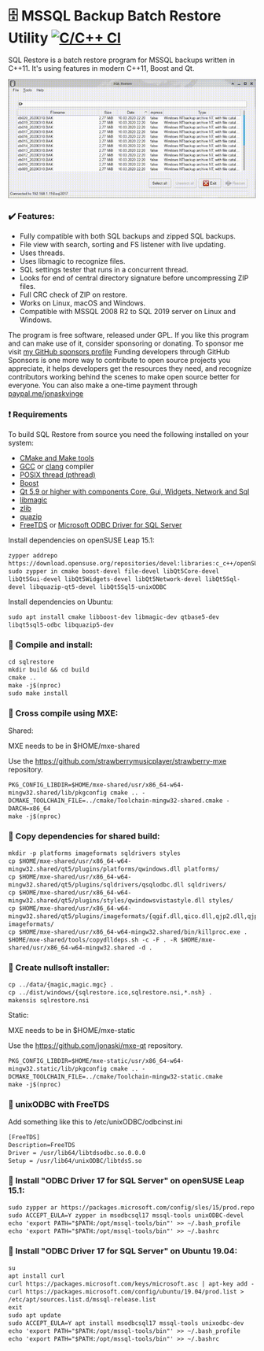 :file_cabinet: MSSQL Backup Batch Restore Utility [![C/C++ CI](https://github.com/jonaski/sqlrestore/workflows/C/C++%20CI/badge.svg)](https://github.com/jonaski/sqlrestore/actions)
========================

SQL Restore is a batch restore program for MSSQL backups written in C++11.
It's using features in modern C++11, Boost and Qt.

![Browse](https://raw.githubusercontent.com/jonaski/sqlrestore/master/data/pictures/sqlrestore.gif)

### :heavy_check_mark: Features:

* Fully compatible with both SQL backups and zipped SQL backups.
* File view with search, sorting and FS listener with live updating.
* Uses threads.
* Uses libmagic to recognize files.
* SQL settings tester that runs in a concurrent thread.
* Looks for end of central directory signature before uncompressing ZIP files.
* Full CRC check of ZIP on restore.
* Works on Linux, macOS and Windows.
* Compatible with MSSQL 2008 R2 to SQL 2019 server on Linux and Windows.

The program is free software, released under GPL. If you like this program and can make use of it, consider sponsoring or donating.
To sponsor me visit [my GitHub sponsors profile](https://github.com/sponsors/jonaski)
Funding developers through GitHub Sponsors is one more way to contribute to open source projects you appreciate, it helps developers get the resources they need, and recognize contributors working behind the scenes to make open source better for everyone.
You can also make a one-time payment through [paypal.me/jonaskvinge](https://paypal.me/jonaskvinge)

### :heavy_exclamation_mark: Requirements

To build SQL Restore from source you need the following installed on your system:

* [CMake and Make tools](https://cmake.org/)
* [GCC](https://gcc.gnu.org/) or [clang](https://clang.llvm.org/) compiler
* [POSIX thread (pthread)](http://www.yolinux.com/TUTORIALS/LinuxTutorialPosixThreads.html)
* [Boost](https://www.boost.org/)
* [Qt 5.9 or higher with components Core, Gui, Widgets, Network and Sql](https://www.qt.io/)
* [libmagic](http://darwinsys.com/file/)
* [zlib](https://www.zlib.net/)
* [quazip](https://github.com/stachenov/quazip)
* [FreeTDS](https://www.freetds.org/) or [Microsoft ODBC Driver for SQL Server](https://docs.microsoft.com/en-us/sql/connect/odbc/linux-mac/installing-the-microsoft-odbc-driver-for-sql-server)


Install dependencies on openSUSE Leap 15.1:

    zypper addrepo https://download.opensuse.org/repositories/devel:libraries:c_c++/openSUSE_Leap_15.1/devel:libraries:c_c++.repo
    sudo zypper in cmake boost-devel file-devel libQt5Core-devel libQt5Gui-devel libQt5Widgets-devel libQt5Network-devel libQt5Sql-devel libquazip-qt5-devel libQt5Sql5-unixODBC

Install dependencies on Ubuntu:

    sudo apt install cmake libboost-dev libmagic-dev qtbase5-dev libqt5sql5-odbc libquazip5-dev

### :wrench: Compile and install:

    cd sqlrestore
    mkdir build && cd build
    cmake ..
    make -j$(nproc)
    sudo make install

### :wrench: Cross compile using MXE:

Shared:

MXE needs to be in $HOME/mxe-shared

Use the https://github.com/strawberrymusicplayer/strawberry-mxe repository.

    PKG_CONFIG_LIBDIR=$HOME/mxe-shared/usr/x86_64-w64-mingw32.shared/lib/pkgconfig cmake .. -DCMAKE_TOOLCHAIN_FILE=../cmake/Toolchain-mingw32-shared.cmake -DARCH=x86_64
    make -j$(nproc)

### :open_file_folder: Copy dependencies for shared build:

    mkdir -p platforms imageformats sqldrivers styles
    cp $HOME/mxe-shared/usr/x86_64-w64-mingw32.shared/qt5/plugins/platforms/qwindows.dll platforms/
    cp $HOME/mxe-shared/usr/x86_64-w64-mingw32.shared/qt5/plugins/sqldrivers/qsqlodbc.dll sqldrivers/
    cp $HOME/mxe-shared/usr/x86_64-w64-mingw32.shared/qt5/plugins/styles/qwindowsvistastyle.dll styles/
    cp $HOME/mxe-shared/usr/x86_64-w64-mingw32.shared/qt5/plugins/imageformats/{qgif.dll,qico.dll,qjp2.dll,qjpeg.dll,qsvg.dll,qtiff.dll} imageformats/
    cp $HOME/mxe-shared/usr/x86_64-w64-mingw32.shared/bin/killproc.exe .
    $HOME/mxe-shared/tools/copydlldeps.sh -c -F . -R $HOME/mxe-shared/usr/x86_64-w64-mingw32.shared -d .

### :floppy_disk: Create nullsoft installer:

    cp ../data/{magic,magic.mgc} .
    cp ../dist/windows/{sqlrestore.ico,sqlrestore.nsi,*.nsh} .
    makensis sqlrestore.nsi

Static:

MXE needs to be in $HOME/mxe-static

Use the https://github.com/jonaski/mxe-qt repository.

    PKG_CONFIG_LIBDIR=$HOME/mxe-static/usr/x86_64-w64-mingw32.static/lib/pkgconfig cmake .. -DCMAKE_TOOLCHAIN_FILE=../cmake/Toolchain-mingw32-static.cmake
    make -j$(nproc)

### :penguin: unixODBC with FreeTDS

Add something like this to /etc/unixODBC/odbcinst.ini

    [FreeTDS]
    Description=FreeTDS
    Driver = /usr/lib64/libtdsodbc.so.0.0.0
    Setup = /usr/lib64/unixODBC/libtdsS.so

### :penguin: Install "ODBC Driver 17 for SQL Server" on openSUSE Leap 15.1:

    sudo zypper ar https://packages.microsoft.com/config/sles/15/prod.repo
    sudo ACCEPT_EULA=Y zypper in msodbcsql17 mssql-tools unixODBC-devel
    echo 'export PATH="$PATH:/opt/mssql-tools/bin"' >> ~/.bash_profile
    echo 'export PATH="$PATH:/opt/mssql-tools/bin"' >> ~/.bashrc

### :penguin: Install "ODBC Driver 17 for SQL Server" on Ubuntu 19.04:

    su
    apt install curl
    curl https://packages.microsoft.com/keys/microsoft.asc | apt-key add -
    curl https://packages.microsoft.com/config/ubuntu/19.04/prod.list > /etc/apt/sources.list.d/mssql-release.list
    exit
    sudo apt update
    sudo ACCEPT_EULA=Y apt install msodbcsql17 mssql-tools unixodbc-dev
    echo 'export PATH="$PATH:/opt/mssql-tools/bin"' >> ~/.bash_profile
    echo 'export PATH="$PATH:/opt/mssql-tools/bin"' >> ~/.bashrc
